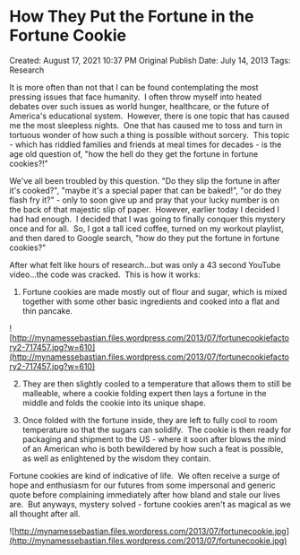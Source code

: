 # How They Put the Fortune in the Fortune Cookie

Created: August 17, 2021 10:37 PM
Original Publish Date: July 14, 2013
Tags: Research

It is more often than not that I can be found contemplating the most pressing issues that face humanity.  I often throw myself into heated debates over such issues as world hunger, healthcare, or the future of America's educational system.  However, there is one topic that has caused me the most sleepless nights.  One that has caused me to toss and turn in tortuous wonder of how such a thing is possible without sorcery.  This topic - which has riddled families and friends at meal times for decades - is the age old question of, "how the hell do they get the fortune in fortune cookies?!"

We've all been troubled by this question. "Do they slip the fortune in after it's cooked?", "maybe it's a special paper that can be baked!", "or do they flash fry it?" - only to soon give up and pray that your lucky number is on the back of that majestic slip of paper.  However, earlier today I decided I had had enough.  I decided that I was going to finally conquer this mystery once and for all.  So, I got a tall iced coffee, turned on my workout playlist, and then dared to Google search, "how do they put the fortune in fortune cookies?"

After what felt like hours of research...but was only a 43 second YouTube video...the code was cracked.  This is how it works:

1) Fortune cookies are made mostly out of flour and sugar, which is mixed together with some other basic ingredients and cooked into a flat and thin pancake.

![http://mynamessebastian.files.wordpress.com/2013/07/fortunecookiefactory2-717457.jpg?w=610](http://mynamessebastian.files.wordpress.com/2013/07/fortunecookiefactory2-717457.jpg?w=610)

2) They are then slightly cooled to a temperature that allows them to still be malleable, where a cookie folding expert then lays a fortune in the middle and folds the cookie into its unique shape.

3) Once folded with the fortune inside, they are left to fully cool to room temperature so that the sugars can solidify.  The cookie is then ready for packaging and shipment to the US - where it soon after blows the mind of an American who is both bewildered by how such a feat is possible, as well as enlightened by the wisdom they contain.

Fortune cookies are kind of indicative of life.  We often receive a surge of hope and enthusiasm for our futures from some impersonal and generic quote before complaining immediately after how bland and stale our lives are.  But anyways, mystery solved - fortune cookies aren't as magical as we all thought after all.

![http://mynamessebastian.files.wordpress.com/2013/07/fortunecookie.jpg](http://mynamessebastian.files.wordpress.com/2013/07/fortunecookie.jpg)